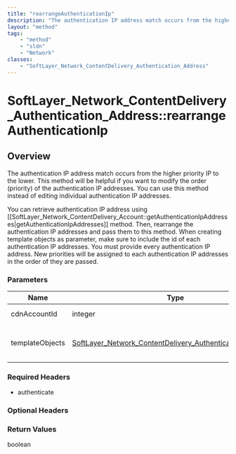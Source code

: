 ```yaml
---
title: "rearrangeAuthenticationIp"
description: "The authentication IP address match occurs from the higher priority IP to the lower. This method will be helpful if you... "
layout: "method"
tags:
    - "method"
    - "sldn"
    - "Network"
classes:
    - "SoftLayer_Network_ContentDelivery_Authentication_Address"
---
```

# SoftLayer_Network_ContentDelivery_Authentication_Address::rearrangeAuthenticationIp
## Overview 
The authentication IP address match occurs from the higher priority IP to the lower. This method will be helpful if you want to modify the order (priority) of the authentication IP addresses. You can use this method instead of editing individual authentication IP addresses. 

You can retrieve authentication IP address using [[SoftLayer_Network_ContentDelivery_Account::getAuthenticationIpAddresses|getAuthenticationIpAddresses]] method. Then, rearrange the authentication IP addresses and pass them to this method. When creating template objects as parameter, make sure to include the id of each authentication IP addresses. You must provide every authentication IP address.  New priorities will be assigned to each authentication IP addresses in the order of they are passed. 

### Parameters 
|Name | Type | Description |
| --- | --- | --- |
|cdnAccountId| integer| A CDN account id|
|templateObjects| <a href='/reference/datatypes/SoftLayer_Network_ContentDelivery_Authentication_Address'>SoftLayer_Network_ContentDelivery_Authentication_Address[] </a>| An array of authentication IP address objects|


### Required Headers
* authenticate

### Optional Headers

### Return Values
boolean


